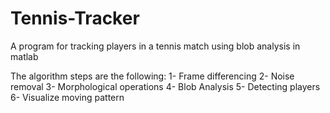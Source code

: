 # Tennis-Tracker
A program for tracking players in a tennis match using blob analysis in matlab 

The algorithm steps are the following: 
1- Frame differencing
2- Noise removal
3- Morphological operations
4- Blob Analysis
5- Detecting players
6- Visualize moving pattern

